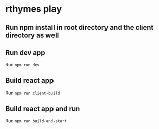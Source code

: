 # rthymes play

## Run npm install in root directory and the client directory as well

## Run dev app

Run `npm run dev`

## Build react app

Run `npm run client-build`

## Build react app and run

Run `npm run build-and-start`
